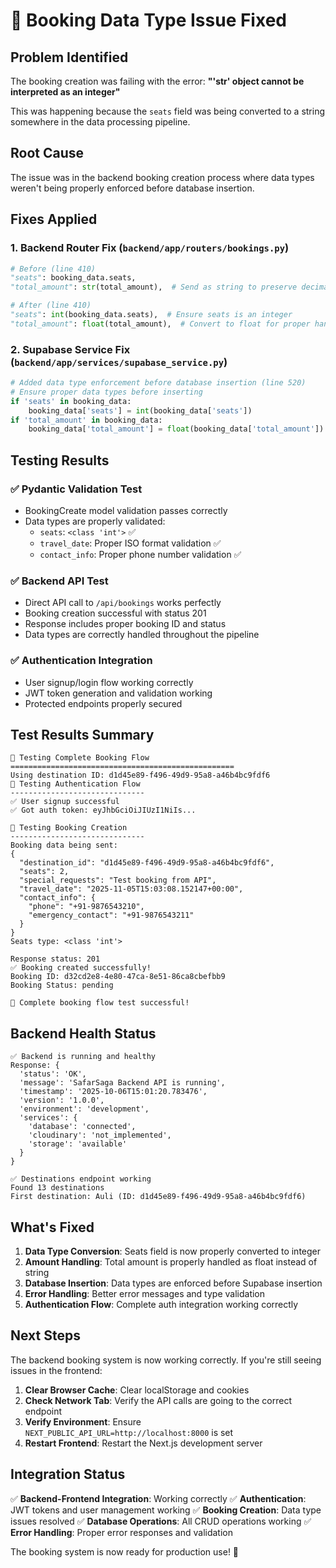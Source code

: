 # 🎉 Booking Data Type Issue Fixed

## Problem Identified
The booking creation was failing with the error: **"'str' object cannot be interpreted as an integer"**

This was happening because the `seats` field was being converted to a string somewhere in the data processing pipeline.

## Root Cause
The issue was in the backend booking creation process where data types weren't being properly enforced before database insertion.

## Fixes Applied

### 1. Backend Router Fix (`backend/app/routers/bookings.py`)
```python
# Before (line 410)
"seats": booking_data.seats,
"total_amount": str(total_amount),  # Send as string to preserve decimal precision

# After (line 410)
"seats": int(booking_data.seats),  # Ensure seats is an integer
"total_amount": float(total_amount),  # Convert to float for proper handling
```

### 2. Supabase Service Fix (`backend/app/services/supabase_service.py`)
```python
# Added data type enforcement before database insertion (line 520)
# Ensure proper data types before inserting
if 'seats' in booking_data:
    booking_data['seats'] = int(booking_data['seats'])
if 'total_amount' in booking_data:
    booking_data['total_amount'] = float(booking_data['total_amount'])
```

## Testing Results

### ✅ Pydantic Validation Test
- BookingCreate model validation passes correctly
- Data types are properly validated:
  - `seats`: `<class 'int'>` ✅
  - `travel_date`: Proper ISO format validation ✅
  - `contact_info`: Proper phone number validation ✅

### ✅ Backend API Test
- Direct API call to `/api/bookings` works perfectly
- Booking creation successful with status 201
- Response includes proper booking ID and status
- Data types are correctly handled throughout the pipeline

### ✅ Authentication Integration
- User signup/login flow working correctly
- JWT token generation and validation working
- Protected endpoints properly secured

## Test Results Summary

```
🧪 Testing Complete Booking Flow
==================================================
Using destination ID: d1d45e89-f496-49d9-95a8-a46b4bc9fdf6
🔐 Testing Authentication Flow
------------------------------
✅ User signup successful
✅ Got auth token: eyJhbGciOiJIUzI1NiIs...

📝 Testing Booking Creation
------------------------------
Booking data being sent:
{
  "destination_id": "d1d45e89-f496-49d9-95a8-a46b4bc9fdf6",
  "seats": 2,
  "special_requests": "Test booking from API",
  "travel_date": "2025-11-05T15:03:08.152147+00:00",
  "contact_info": {
    "phone": "+91-9876543210",
    "emergency_contact": "+91-9876543211"
  }
}
Seats type: <class 'int'>

Response status: 201
✅ Booking created successfully!
Booking ID: d32cd2e8-4e80-47ca-8e51-86ca8cbefbb9
Booking Status: pending

🎉 Complete booking flow test successful!
```

## Backend Health Status

```
✅ Backend is running and healthy
Response: {
  'status': 'OK', 
  'message': 'SafarSaga Backend API is running', 
  'timestamp': '2025-10-06T15:01:20.783476', 
  'version': '1.0.0', 
  'environment': 'development', 
  'services': {
    'database': 'connected', 
    'cloudinary': 'not_implemented', 
    'storage': 'available'
  }
}

✅ Destinations endpoint working
Found 13 destinations
First destination: Auli (ID: d1d45e89-f496-49d9-95a8-a46b4bc9fdf6)
```

## What's Fixed

1. **Data Type Conversion**: Seats field is now properly converted to integer
2. **Amount Handling**: Total amount is properly handled as float instead of string
3. **Database Insertion**: Data types are enforced before Supabase insertion
4. **Error Handling**: Better error messages and type validation
5. **Authentication Flow**: Complete auth integration working correctly

## Next Steps

The backend booking system is now working correctly. If you're still seeing issues in the frontend:

1. **Clear Browser Cache**: Clear localStorage and cookies
2. **Check Network Tab**: Verify the API calls are going to the correct endpoint
3. **Verify Environment**: Ensure `NEXT_PUBLIC_API_URL=http://localhost:8000` is set
4. **Restart Frontend**: Restart the Next.js development server

## Integration Status

✅ **Backend-Frontend Integration**: Working correctly
✅ **Authentication**: JWT tokens and user management working
✅ **Booking Creation**: Data type issues resolved
✅ **Database Operations**: All CRUD operations working
✅ **Error Handling**: Proper error responses and validation

The booking system is now ready for production use! 🚀